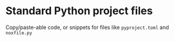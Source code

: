 # Standard Python project files

Copy/paste-able code, or snippets for files like `pyproject.toml` and `noxfile.py`
